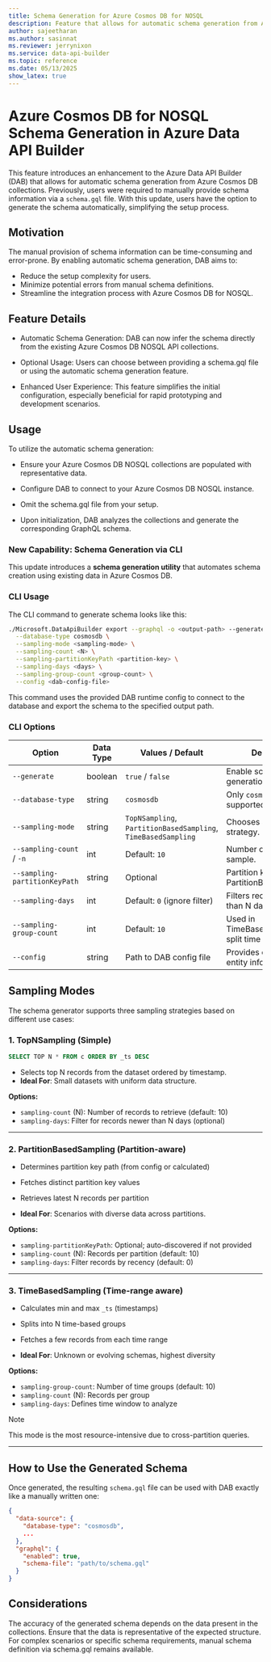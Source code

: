 ```yaml
---
title: Schema Generation for Azure Cosmos DB for NOSQL
description: Feature that allows for automatic schema generation from Azure Cosmos DB collections
author: sajeetharan
ms.author: sasinnat
ms.reviewer: jerrynixon
ms.service: data-api-builder
ms.topic: reference
ms.date: 05/13/2025
show_latex: true
---
```


# Azure Cosmos DB for NOSQL Schema Generation in Azure Data API Builder

This feature introduces an enhancement to the Azure Data API Builder (DAB) that allows for automatic schema generation from Azure Cosmos DB collections. Previously, users were required to manually provide schema information via a `schema.gql` file. With this update, users have the option to generate the schema automatically, simplifying the setup process.

## Motivation
The manual provision of schema information can be time-consuming and error-prone. By enabling automatic schema generation, DAB aims to:

- Reduce the setup complexity for users.
- Minimize potential errors from manual schema definitions.
- Streamline the integration process with Azure Cosmos DB for NOSQL.

## Feature Details

- Automatic Schema Generation: DAB can now infer the schema directly from the existing Azure Cosmos DB NOSQL API collections.

- Optional Usage: Users can choose between providing a schema.gql file or using the automatic schema generation feature.

- Enhanced User Experience: This feature simplifies the initial configuration, especially beneficial for rapid prototyping and development scenarios.

## Usage
To utilize the automatic schema generation:

 - Ensure your Azure Cosmos DB NOSQL collections are populated with representative data.

 - Configure DAB to connect to your Azure Cosmos DB NOSQL instance.

 - Omit the schema.gql file from your setup.

 - Upon initialization, DAB analyzes the collections and generate the corresponding GraphQL schema.

 ### New Capability: Schema Generation via CLI

This update introduces a **schema generation utility** that automates schema creation using existing data in Azure Cosmos DB.

### CLI Usage

The CLI command to generate schema looks like this:

```bash
./Microsoft.DataApiBuilder export --graphql -o <output-path> --generate true \
  --database-type cosmosdb \
  --sampling-mode <sampling-mode> \
  --sampling-count <N> \
  --sampling-partitionKeyPath <partition-key> \
  --sampling-days <days> \
  --sampling-group-count <group-count> \
  --config <dab-config-file>
```

This command uses the provided DAB runtime config to connect to the database and export the schema to the specified output path.

### CLI Options

| Option                    | Data Type | Values / Default                        | Description |
|---------------------------|-----------|-----------------------------------------|-------------|
| `--generate`              | boolean   | `true` / `false`                        | Enable schema generation. |
| `--database-type`         | string    | `cosmosdb`                              | Only `cosmosdb` is supported. |
| `--sampling-mode`         | string    | `TopNSampling`, `PartitionBasedSampling`, `TimeBasedSampling` | Chooses sampling strategy. |
| `--sampling-count` / `-n` | int       | Default: `10`                           | Number of records to sample. |
| `--sampling-partitionKeyPath` | string | Optional                                | Partition key path (for PartitionBasedSampling). |
| `--sampling-days`         | int       | Default: `0` (ignore filter)            | Filters records newer than N days. |
| `--sampling-group-count`  | int       | Default: `10`                           | Used in TimeBasedSampling to split time ranges. |
| `--config`                | string    | Path to DAB config file                 | Provides connection and entity info. |

## Sampling Modes

The schema generator supports three sampling strategies based on different use cases:

### 1. TopNSampling (Simple)

```sql
SELECT TOP N * FROM c ORDER BY _ts DESC
```

- Selects top N records from the dataset ordered by timestamp.
- **Ideal For**: Small datasets with uniform data structure.

**Options:**

- `sampling-count` (N): Number of records to retrieve (default: 10)
- `sampling-days`: Filter for records newer than N days (optional)

---

### 2. PartitionBasedSampling (Partition-aware)

- Determines partition key path (from config or calculated)
- Fetches distinct partition key values
- Retrieves latest N records per partition

- **Ideal For**: Scenarios with diverse data across partitions.

**Options:**

- `sampling-partitionKeyPath`: Optional; auto-discovered if not provided
- `sampling-count` (N): Records per partition (default: 10)
- `sampling-days`: Filter records by recency (default: 0)

---

### 3. TimeBasedSampling (Time-range aware)

- Calculates min and max `_ts` (timestamps)
- Splits into N time-based groups
- Fetches a few records from each time range

- **Ideal For**: Unknown or evolving schemas, highest diversity

**Options:**

- `sampling-group-count`: Number of time groups (default: 10)
- `sampling-count` (N): Records per group
- `sampling-days`: Defines time window to analyze

> [!NOTE]
> This mode is the most resource-intensive due to cross-partition queries.

---

## How to Use the Generated Schema

Once generated, the resulting `schema.gql` file can be used with DAB exactly like a manually written one:

```json
{
  "data-source": {
    "database-type": "cosmosdb",
    ...
  },
  "graphql": {
    "enabled": true,
    "schema-file": "path/to/schema.gql"
  }
}
```

## Considerations

The accuracy of the generated schema depends on the data present in the collections. Ensure that the data is representative of the expected structure. For complex scenarios or specific schema requirements, manual schema definition via schema.gql remains available.
